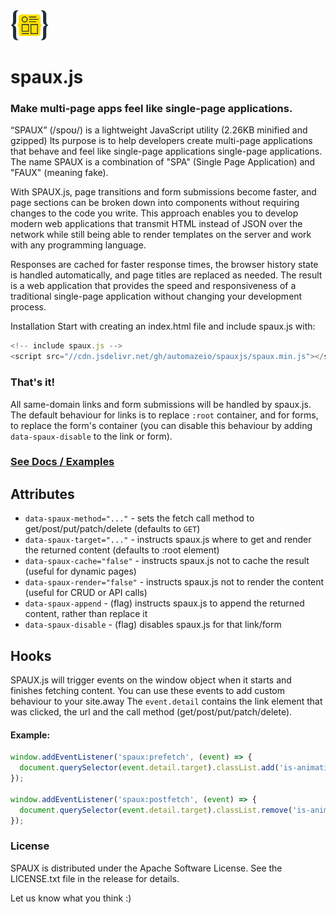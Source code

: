 <img src="https://github.com/automazeio/spauxjs/raw/main/docs/assets/logo.png" style="height:48px">

# spaux.js
### Make multi-page apps feel like single-page applications.

“SPAUX” (/spoʊ/) is a lightweight JavaScript utility (2.26KB minified and gzipped) Its purpose is to help developers create multi-page applications that behave and feel like single-page applications single-page applications. The name SPAUX is a combination of "SPA" (Single Page Application) and "FAUX" (meaning fake).

With SPAUX.js, page transitions and form submissions become faster, and page sections can be broken down into components without requiring changes to the code you write. This approach enables you to develop modern web applications that transmit HTML instead of JSON over the network while still being able to render templates on the server and work with any programming language.

Responses are cached for faster response times, the browser history state is handled automatically, and page titles are replaced as needed. The result is a web application that provides the speed and responsiveness of a traditional single-page application without changing your development process.

Installation
Start with creating an index.html file and include spaux.js with:

```js
<!-- include spaux.js -->
<script src="//cdn.jsdelivr.net/gh/automazeio/spauxjs/spaux.min.js"></script>
```

### That's it!

All same-domain links and form submissions will be handled by spaux.js. The default behaviour for links is to replace `:root` container, and for forms, to replace the form's container (you can disable this behaviour by adding `data-spaux-disable` to the link or form).

### [See Docs / Examples](https://automazeio.github.io/spauxjs/)

## Attributes

- `data-spaux-method="..."` - sets the fetch call method to get/post/put/patch/delete (defaults to `GET`)
- `data-spaux-target="..."` - instructs spaux.js where to get and render the returned content (defaults to :root element)
- `data-spaux-cache="false"` - instructs spaux.js not to cache the result (useful for dynamic pages)
- `data-spaux-render="false"` - instructs spaux.js not to render the content (useful for CRUD or API calls)
- `data-spaux-append` - (flag) instructs spaux.js to append the returned content, rather than replace it
- `data-spaux-disable` - (flag) disables spaux.js for that link/form


## Hooks

SPAUX.js will trigger events on the window object when it starts and finishes fetching content. You can use these events to add custom behaviour to your site.away The `event.detail` contains the link element that was clicked, the url and the call method (get/post/put/patch/delete).

#### Example:
```js
window.addEventListener('spaux:prefetch', (event) => {
  document.querySelector(event.detail.target).classList.add('is-animating');
});

window.addEventListener('spaux:postfetch', (event) => {
  document.querySelector(event.detail.target).classList.remove('is-animating');
});

```

### License

SPAUX is distributed under the Apache Software License. See the LICENSE.txt file in the release for details.

Let us know what you think :)
